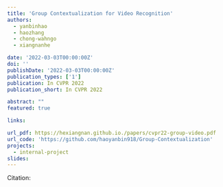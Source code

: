 ```yaml
---
title: 'Group Contextualization for Video Recognition'
authors:
  - yanbinhao
  - haozhang
  - chong-wahngo
  - xiangnanhe

date: '2022-03-03T00:00:00Z'
doi: ''
publishDate: '2022-03-03T00:00:00Z'
publication_types: ['1']
publication: In CVPR 2022 
publication_short: In CVPR 2022 

abstract: ""
featured: true

links:

url_pdf: https://hexiangnan.github.io./papers/cvpr22-group-video.pdf
url_code: 'https://github.com/haoyanbin918/Group-Contextualization'
projects:
  - internal-project
slides:
---
```




Citation:
